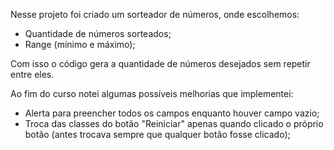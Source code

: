 Nesse projeto foi criado um sorteador de números, onde escolhemos:
- Quantidade de números sorteados;
- Range (mínimo e máximo);

Com isso o código gera a quantidade de números desejados sem repetir entre eles.

Ao fim do curso notei algumas possíveis melhorias que implementei:
- Alerta para preencher todos os campos enquanto houver campo vazio;
- Troca das classes do botão "Reiniciar" apenas quando clicado o próprio botão (antes trocava sempre que qualquer botão fosse clicado);
